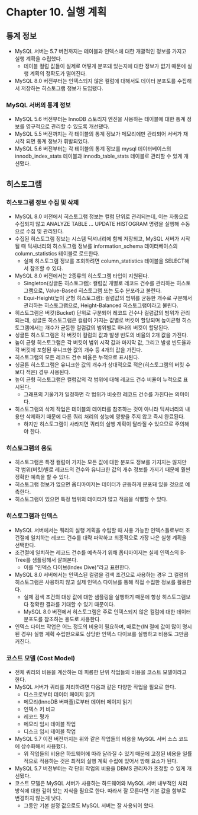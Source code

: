 # Chapter 10. 실행 계획

## 통계 정보
* MySQL 서버는 5.7 버전까지는 테이블과 인덱스에 대한 개괄적인 정보를 가지고 실행 계획을 수립했다.
  * 테이블 컬럼 값들이 실제로 어떻게 분포돼 있는지에 대한 정보가 없기 때문에 실행 계획의 정확도가 떨어진다.
* MySQL 8.0 버전부터는 인덱스되지 않은 컬럼에 대해서도 데이터 분포도를 수집해서 저장하는 히스토그램 정보가 도입됐다.

### MySQL 서버의 통계 정보
* MySQL 5.6 버전부터는 InnoDB 스토리지 엔진을 사용하는 테이블에 대한 통계 정보를 영구적으로 관리할 수 있도록 개선됐다.
* MySQL 5.5 버전까지는 각 테이블의 통계 정보가 메모리에만 관리되어 서버가 재시작 되면 통계 정보가 휘발되었다.
* MySQL 5.6 버전부터는 각 테이블의 통계 정보를 mysql 데이터베이스의 innodb_index_stats 테이블과 innodb_table_stats 테이블로 관리할 수 있게 개션됐다.

## 히스토그램

### 히스토그램 정보 수집 및 삭제
* MySQL 8.0 버전에서 히스토그램 정보는 컬럼 단위로 관리되는데, 이는 자동으로 수집되지 않고 ANALYZE TABLE ... UPDATE HISTOGRAM 명령을 실행해 수동으로 수집 및 관리된다.
* 수집된 히스토그램 정보는 시스템 딕셔너리에 함께 저장되고, MySQL 서버가 시작될 때 딕셔너리의 히스토그램 정보를 information_schema 데이터베이스의 column_statistics 테이블로 로드한다.
  * 실제 히스토그램 정보를 조회하려면 column_statistics 테이블을 SELECT해서 참조할 수 있다.
* MySQL 8.0 버전에서는 2종류의 히스토그램 타입이 지원된다.
  * Singleton(싱글톤 히스토그램): 컬럼값 개별로 레코드 건수를 관리하는 히스토그램으로, Value-Based 히스토그램 또는 도수 분포라고 불린다.
  * Equi-Height(높이 균형 히스토그램): 컬럼값의 범위를 균등한 개수로 구분해서 관리하는 히스토그램으로, Height-Balanced 히스토그램이라고 불린다.
* 히스토그램은 버킷(Bucket) 단위로 구분되어 레코드 건수나 컬럼값의 범위가 관리되는데, 싱글톤 히스토그램은 컬럼이 가지는 값별로 버킷이 할당되며 높이균형 히스토그램에서는 개수가 균등한 컬럼값의 범위별로 하나의 버킷이 할당된다.
* 싱글톤 히스토그램은 각 버킷이 컬럼의 값과 발생 빈도의 비율의 2개 값을 가진다.
* 높이 균형 히스토그램은 각 버킷이 범위 시작 값과 마지막 값, 그리고 발생 빈도율과 각 버킷에 포함된 유니크한 값의 개수 등 4개의 값을 가진다.
* 히스토그램의 모든 레코드 건수 비율은 누적으로 표시된다. 
* 싱글톤 히스토그램은 유니크한 값의 개수가 상대적으로 적은(히스토그램의 버킷 수보다 적은) 경우 사용된다.
* 높이 균형 히스토그램은 컬럼값의 각 범위에 대해 레코드 건수 비율이 누적으로 표시된다.
  * 그래프의 기울기가 일정하면 각 범위가 비슷한 레코드 건수를 가진다는 의미이다.
* 히스토그램의 삭제 작업은 테이블의 데이터를 참조하는 것이 아니라 딕셔너리의 내용만 삭제하기 때문에 다른 쿼리 처리의 성능에 영향을 주지 않고 즉시 완료된다.
  * 하지만 히스토그램이 사라지면 쿼리의 실행 계획이 달라질 수 있으므로 주의해야 한다.

### 히스토그램의 용도
* 히스토그램은 특정 컬럼이 가지는 모든 값에 대한 분포도 정보를 가지지는 않지만 각 범위(버킷)별로 레코드의 건수와 유니크한 값의 개수 정보를 가지기 때문에 훨씬 정확한 예측을 할 수 있다.
* 히스토그램 정보가 없으면 옵티마이저는 데이터가 균등하게 분포돼 있을 것으로 예측한다.
* 히스토그램이 있으면 특정 범위의 데이터가 많고 적음을 식별할 수 있다.

### 히스토그램과 인덱스
* MySQL 서버에서는 쿼리의 실행 계획을 수립할 때 사용 가능한 인덱스들로부터 조건절에 일치하는 레코드 건수를 대략 파악하고 최종적으로 가장 나은 실행 계획을 선택한다.
* 조건절에 일치하는 레코드 건수를 예측하기 위해 옵티마이저는 실제 인덱스의 B-Tree를 샘플링해서 살펴본다.
  * 이를 "인덱스 다이브(Index Dive)"라고 표현한다.
* MySQL 8.0 서버에서는 인덱스된 컬럼을 검색 조건으로 사용하는 경우 그 컬럼의 히스토그램은 사용하지 않고 실제 인덱스 다이브를 통해 직접 수집한 정보를 활용한다.
  * 실제 검색 조건의 대상 값에 대한 샘플링을 실행하기 때문에 항상 히스토그램보다 정확한 결과를 기대할 수 있기 때문이다.
  * MySQL 8.0 버전에서 히스토그램은 주로 인덱스되지 않은 컬럼에 대한 데이터 분포도를 참조하는 용도로 사용한다.
* 인덱스 다이브 작업은 어느 정도의 비용이 필요하며, 때로는(IN 절에 값이 많이 명시된 경우) 실행 계획 수립만으로도 상당한 인덱스 다이브를 실행하고 비용도 그만큼 커진다.

### 코스트 모델 (Cost Model)
* 전체 쿼리의 비용을 계산하는 데 피룡한 단위 작업들의 비용을 코스트 모델이라고 한다.
* MySQL 서버가 쿼리를 처리하려면 다음과 같은 다양한 작업을 필요로 한다.
  * 디스크로부터 데이터 페이지 읽기
  * 메모리(InnoDB 버퍼풀)로부터 데이터 페이지 읽기
  * 인덱스 키 비교
  * 레코드 평가
  * 메모리 임시 테이블 작업
  * 디스크 임시 테이블 작업
* MySQL 5.7 이전 버전까지는 위와 같은 작업들의 비용을 MySQL 서버 소스 코드에 상수화해서 사용했다.
  * 위 작업들의 비용은 하드웨어에 따라 달라질 수 있기 때문에 고정된 비용을 일률적으로 적용하는 것은 최적의 실행 계획 수립에 있어서 방해 요소가 된다.
* MySQL 5.7 버전부터는 각 단위 작업의 비용을 DBMS 관리자가 조정할 수 있게 개선됐다.
* 코스트 모델은 MySQL 서버가 사용하는 하드웨어와 MySQL 서버 내부적인 처리 방식에 대한 깊이 있는 지식을 필요로 한다. 따라서 잘 모른다면 기본 값을 함부로 변경하지 않는게 낫다.
  * 그동안 기본 설정 값으로도 MySQL 서버는 잘 사용되어 왔다.
